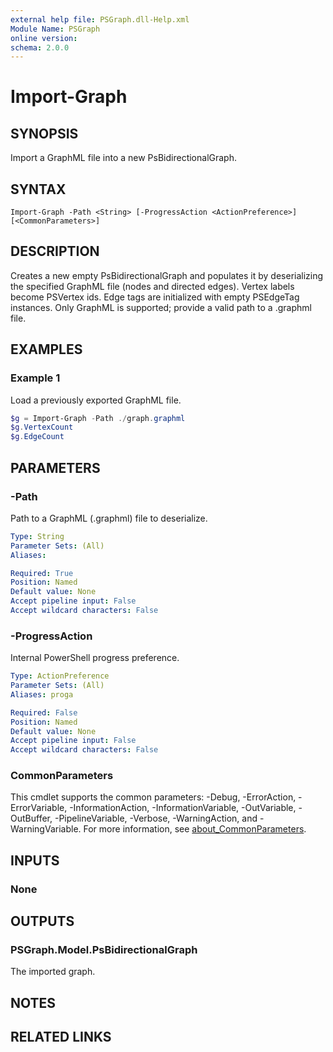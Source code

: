 ```yaml
---
external help file: PSGraph.dll-Help.xml
Module Name: PSGraph
online version:
schema: 2.0.0
---
```


# Import-Graph

## SYNOPSIS
Import a GraphML file into a new PsBidirectionalGraph.

## SYNTAX

```
Import-Graph -Path <String> [-ProgressAction <ActionPreference>] [<CommonParameters>]
```

## DESCRIPTION
Creates a new empty PsBidirectionalGraph and populates it by deserializing the specified GraphML
file (nodes and directed edges). Vertex labels become PSVertex ids. Edge tags are initialized with
empty PSEdgeTag instances. Only GraphML is supported; provide a valid path to a .graphml file.

## EXAMPLES

### Example 1
Load a previously exported GraphML file.
```powershell
$g = Import-Graph -Path ./graph.graphml
$g.VertexCount
$g.EdgeCount
```

## PARAMETERS

### -Path
Path to a GraphML (.graphml) file to deserialize.

```yaml
Type: String
Parameter Sets: (All)
Aliases:

Required: True
Position: Named
Default value: None
Accept pipeline input: False
Accept wildcard characters: False
```

### -ProgressAction
Internal PowerShell progress preference.

```yaml
Type: ActionPreference
Parameter Sets: (All)
Aliases: proga

Required: False
Position: Named
Default value: None
Accept pipeline input: False
Accept wildcard characters: False
```

### CommonParameters
This cmdlet supports the common parameters: -Debug, -ErrorAction, -ErrorVariable, -InformationAction, -InformationVariable, -OutVariable, -OutBuffer, -PipelineVariable, -Verbose, -WarningAction, and -WarningVariable. For more information, see [about_CommonParameters](http://go.microsoft.com/fwlink/?LinkID=113216).

## INPUTS

### None
## OUTPUTS

### PSGraph.Model.PsBidirectionalGraph
The imported graph.
## NOTES

## RELATED LINKS
